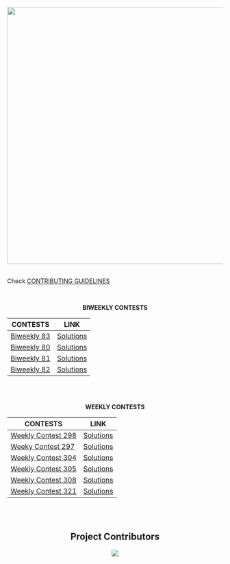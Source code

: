 <div align="center">
<img width="600" src="https://user-images.githubusercontent.com/94545831/207808991-379b11d9-b2c2-46c9-8e6c-bc36565bbe66.png"/></div>

<br>

Check [CONTRIBUTING GUIDELINES](https://github.com/nishkarsh800/LeetCode-Contests/blob/main/Contributing.md) 

<br>

<p align="center">
    <b> BIWEEKLY CONTESTS </b>
</p>

<div align = "center">

|CONTESTS|LINK|
|-------|-----|
| [Biweekly 83](https://leetcode.com/contest/biweekly-contest-83/) | [Solutions](https://github.com/nishkarsh800/LeetCode-Contests/tree/main/Biweekly%20Contest%2083)|
| [Biweekly 80](https://leetcode.com/contest/biweekly-contest-80/) | [Solutions](https://github.com/nishkarsh800/LeetCode-Contests/tree/main/Biweekly%20Contest%2080) |
| [Biweekly 81](https://leetcode.com/contest/biweekly-contest-81/)|[Solutions](https://github.com/nishkarsh800/LeetCode-Contests/tree/main/Biweekly%2081)|
| [Biweekly 82](https://leetcode.com/contest/biweekly-contest-82/)| [Solutions](https://github.com/nishkarsh800/LeetCode-Contests/tree/main/Biweekly%2082)
</div>

<br> <br> 

<p align="center">
    <b>WEEKLY CONTESTS</b>
</p>

<div align = "center">

|CONTESTS|LINK|
|-------|-----|
|[Weekly Contest 298](https://leetcode.com/contest/weekly-contest-298/)|[Solutions](https://github.com/nishkarsh800/LeetCode-Contests/tree/main/Weekly%20Contest%20298)|
|[Weeky Contest 297](https://leetcode.com/contest/weekly-contest-297/)|[Solutions](https://github.com/nishkarsh800/LeetCode-Contests/tree/main/Weekly%20Contest%20297)|
|[Weekly Contest 304](https://leetcode.com/contest/weekly-contest-304/)|[Solutions](https://github.com/nishkarsh800/LeetCode-Contests/tree/main/Weekly%20Contest%20304)|
|[Weekly Contest 305](https://leetcode.com/contest/weekly-contest-305/)|[Solutions](https://github.com/nishkarsh800/LeetCode-Contests/tree/main/Weekly%20Contest%20305)|
|[Weekly Contest 308](https://leetcode.com/contest/weekly-contest-308/)|[Solutions](https://github.com/nishkarsh800/LeetCode-Contests/tree/main/Weekly%20Contest%20308)|
|[Weekly Contest 321](https://leetcode.com/contest/weekly-contest-321/)|[Solutions](https://github.com/nishkarsh800/LeetCode-Contests/tree/main/Weekly%20Contest%20321)|
</div>
<br>
<br>

<h2 align="center"> Project Contributors </h2> 

<div align="center">
    <a href="https://github.com/nishkarsh800/LeetCode-Contests/graphs/contributors">
    <img src="https://contrib.rocks/image?repo=nishkarsh800/LeetCode-Contests" />
    </a>
</div>
